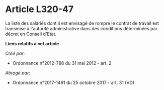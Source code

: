 # Article L320-47

La liste des salariés dont il est envisagé de rompre le contrat de travail est transmise à l'autorité administrative dans des
conditions déterminées par décret en Conseil d'Etat.

**Liens relatifs à cet article**

_Créé par_:

  - Ordonnance n°2012-788 du 31 mai 2012 - art. 2

_Abrogé par_:

  - Ordonnance n°2017-1491 du 25 octobre 2017 - art. 31 (VD)
